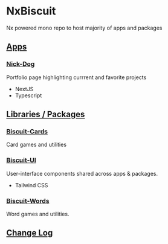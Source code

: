 # NxBiscuit

Nx powered mono repo to host majority of apps and packages

## [Apps](apps)

### [Nick-Dog](apps/nick-dog/README.md)

Portfolio page highlighting currrent and favorite projects

- NextJS
- Typescript

## [Libraries / Packages](libs)

### [Biscuit-Cards](libs/biscuit-cards/README.md)

Card games and utilities

### [Biscuit-UI](libs/biscuit-ui/README.md)

User-interface components shared across apps & packages.

- Tailwind CSS

### [Biscuit-Words](libs/biscuit-words/README.md)

Word games and utilities.

## [Change Log](CHANGELOG.md)
